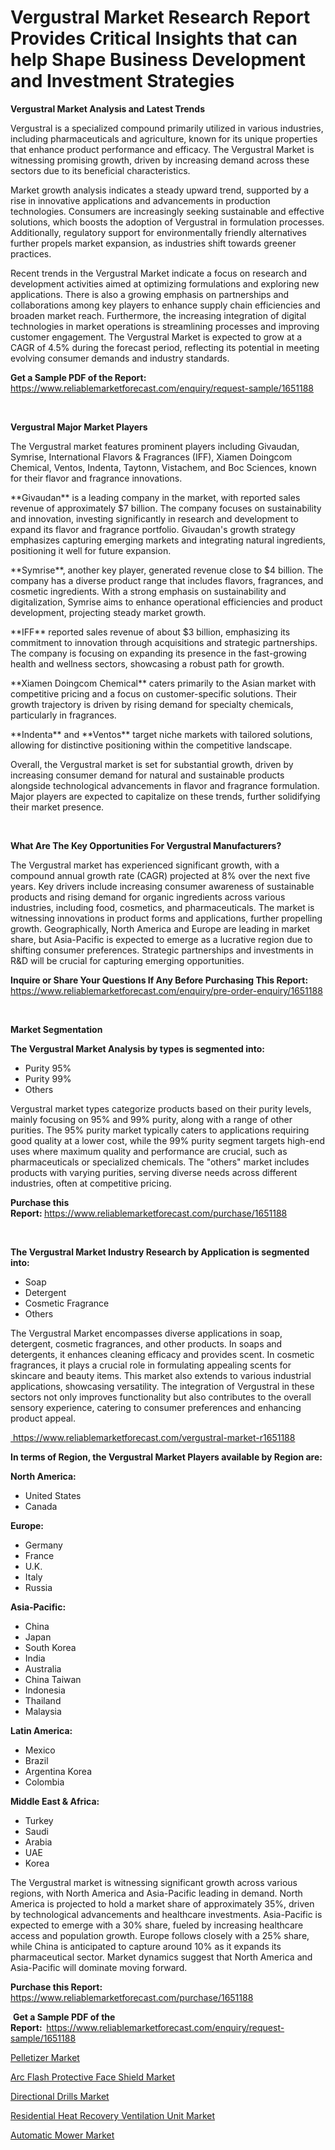 <p><h1>Vergustral Market Research Report Provides Critical Insights that can help Shape Business Development and Investment Strategies</h1></p><p><strong>Vergustral Market Analysis and Latest Trends</strong></p>
<p><p>Vergustral is a specialized compound primarily utilized in various industries, including pharmaceuticals and agriculture, known for its unique properties that enhance product performance and efficacy. The Vergustral Market is witnessing promising growth, driven by increasing demand across these sectors due to its beneficial characteristics. </p><p>Market growth analysis indicates a steady upward trend, supported by a rise in innovative applications and advancements in production technologies. Consumers are increasingly seeking sustainable and effective solutions, which boosts the adoption of Vergustral in formulation processes. Additionally, regulatory support for environmentally friendly alternatives further propels market expansion, as industries shift towards greener practices.</p><p>Recent trends in the Vergustral Market indicate a focus on research and development activities aimed at optimizing formulations and exploring new applications. There is also a growing emphasis on partnerships and collaborations among key players to enhance supply chain efficiencies and broaden market reach. Furthermore, the increasing integration of digital technologies in market operations is streamlining processes and improving customer engagement. The Vergustral Market is expected to grow at a CAGR of 4.5% during the forecast period, reflecting its potential in meeting evolving consumer demands and industry standards.</p></p>
<p><strong>Get a Sample PDF of the Report:&nbsp;</strong> <a href="https://www.reliablemarketforecast.com/enquiry/request-sample/1651188?utm_campaign=2516&utm_medium=2&utm_source=Github&utm_content=ia&utm_term=23032025&utm_id=vergustral">https://www.reliablemarketforecast.com/enquiry/request-sample/1651188</a></p>
<p>&nbsp;</p>
<p><strong>Vergustral Major Market Players</strong></p>
<p><p>The Vergustral market features prominent players including Givaudan, Symrise, International Flavors & Fragrances (IFF), Xiamen Doingcom Chemical, Ventos, Indenta, Taytonn, Vistachem, and Boc Sciences, known for their flavor and fragrance innovations.</p><p>**Givaudan** is a leading company in the market, with reported sales revenue of approximately $7 billion. The company focuses on sustainability and innovation, investing significantly in research and development to expand its flavor and fragrance portfolio. Givaudan's growth strategy emphasizes capturing emerging markets and integrating natural ingredients, positioning it well for future expansion.</p><p>**Symrise**, another key player, generated revenue close to $4 billion. The company has a diverse product range that includes flavors, fragrances, and cosmetic ingredients. With a strong emphasis on sustainability and digitalization, Symrise aims to enhance operational efficiencies and product development, projecting steady market growth.</p><p>**IFF** reported sales revenue of about $3 billion, emphasizing its commitment to innovation through acquisitions and strategic partnerships. The company is focusing on expanding its presence in the fast-growing health and wellness sectors, showcasing a robust path for growth.</p><p>**Xiamen Doingcom Chemical** caters primarily to the Asian market with competitive pricing and a focus on customer-specific solutions. Their growth trajectory is driven by rising demand for specialty chemicals, particularly in fragrances.</p><p>**Indenta** and **Ventos** target niche markets with tailored solutions, allowing for distinctive positioning within the competitive landscape.</p><p>Overall, the Vergustral market is set for substantial growth, driven by increasing consumer demand for natural and sustainable products alongside technological advancements in flavor and fragrance formulation. Major players are expected to capitalize on these trends, further solidifying their market presence.</p></p>
<p>&nbsp;</p>
<p><strong>What Are The Key Opportunities For Vergustral Manufacturers?</strong></p>
<p><p>The Vergustral market has experienced significant growth, with a compound annual growth rate (CAGR) projected at 8% over the next five years. Key drivers include increasing consumer awareness of sustainable products and rising demand for organic ingredients across various industries, including food, cosmetics, and pharmaceuticals. The market is witnessing innovations in product forms and applications, further propelling growth. Geographically, North America and Europe are leading in market share, but Asia-Pacific is expected to emerge as a lucrative region due to shifting consumer preferences. Strategic partnerships and investments in R&D will be crucial for capturing emerging opportunities.</p></p>
<p><strong>Inquire or Share Your Questions If Any Before Purchasing This Report:</strong> <a href="https://www.reliablemarketforecast.com/enquiry/pre-order-enquiry/1651188?utm_campaign=2516&utm_medium=2&utm_source=Github&utm_content=ia&utm_term=23032025&utm_id=vergustral">https://www.reliablemarketforecast.com/enquiry/pre-order-enquiry/1651188</a></p>
<p>&nbsp;</p>
<p><strong>Market Segmentation</strong></p>
<p><strong>The Vergustral Market Analysis by types is segmented into:</strong></p>
<p><ul><li>Purity 95%</li><li>Purity 99%</li><li>Others</li></ul></p>
<p><p>Vergustral market types categorize products based on their purity levels, mainly focusing on 95% and 99% purity, along with a range of other purities. The 95% purity market typically caters to applications requiring good quality at a lower cost, while the 99% purity segment targets high-end uses where maximum quality and performance are crucial, such as pharmaceuticals or specialized chemicals. The "others" market includes products with varying purities, serving diverse needs across different industries, often at competitive pricing.</p></p>
<p><strong>Purchase this Report:&nbsp;</strong><a href="https://www.reliablemarketforecast.com/purchase/1651188?utm_campaign=2516&utm_medium=2&utm_source=Github&utm_content=ia&utm_term=23032025&utm_id=vergustral">https://www.reliablemarketforecast.com/purchase/1651188</a></p>
<p>&nbsp;</p>
<p><strong>The Vergustral Market Industry Research by Application is segmented into:</strong></p>
<p><ul><li>Soap</li><li>Detergent</li><li>Cosmetic Fragrance</li><li>Others</li></ul></p>
<p><p>The Vergustral Market encompasses diverse applications in soap, detergent, cosmetic fragrances, and other products. In soaps and detergents, it enhances cleaning efficacy and provides scent. In cosmetic fragrances, it plays a crucial role in formulating appealing scents for skincare and beauty items. This market also extends to various industrial applications, showcasing versatility. The integration of Vergustral in these sectors not only improves functionality but also contributes to the overall sensory experience, catering to consumer preferences and enhancing product appeal.</p></p>
<p><a href="https://www.reliablemarketforecast.com/vergustral-market-r1651188?utm_campaign=2516&utm_medium=2&utm_source=Github&utm_content=ia&utm_term=23032025&utm_id=vergustral">&nbsp;https://www.reliablemarketforecast.com/vergustral-market-r1651188</a></p>
<p><strong>In terms of Region, the Vergustral Market Players available by Region are:</strong></p>
<p>
    <p> <strong> North America: </strong>
        <ul>
            <li>United States</li>
            <li>Canada</li>
        </ul>
        </p> 
    <p> <strong> Europe: </strong>
        <ul>
            <li>Germany</li>
            <li>France</li>
            <li>U.K.</li>
            <li>Italy</li>
            <li>Russia</li>
        </ul>
        </p> 
    <p> <strong> Asia-Pacific: </strong>
        <ul>
            <li>China</li>
            <li>Japan</li>
            <li>South Korea</li>
            <li>India</li>
            <li>Australia</li>
            <li>China Taiwan</li>
            <li>Indonesia</li>
            <li>Thailand</li>
            <li>Malaysia</li>
        </ul>
        </p> 
    <p> <strong> Latin America: </strong>
        <ul>
            <li>Mexico</li>
            <li>Brazil</li>
            <li>Argentina Korea</li>
            <li>Colombia</li>
        </ul>
        </p> 
    <p> <strong> Middle East & Africa: </strong>
        <ul>
            <li>Turkey</li>
            <li>Saudi</li>
            <li>Arabia</li>
            <li>UAE</li>
            <li>Korea</li>
        </ul>
    </p>
    </p>
<p><p>The Vergustral market is witnessing significant growth across various regions, with North America and Asia-Pacific leading in demand. North America is projected to hold a market share of approximately 35%, driven by technological advancements and healthcare investments. Asia-Pacific is expected to emerge with a 30% share, fueled by increasing healthcare access and population growth. Europe follows closely with a 25% share, while China is anticipated to capture around 10% as it expands its pharmaceutical sector. Market dynamics suggest that North America and Asia-Pacific will dominate moving forward.</p></p>
<p><strong>Purchase this Report: </strong><a href="https://www.reliablemarketforecast.com/purchase/1651188?utm_campaign=2516&utm_medium=2&utm_source=Github&utm_content=ia&utm_term=23032025&utm_id=vergustral">https://www.reliablemarketforecast.com/purchase/1651188</a></p>
<p>&nbsp;<strong>Get a Sample PDF of the Report:&nbsp;&nbsp;</strong><a href="https://www.reliablemarketforecast.com/enquiry/request-sample/1651188?utm_campaign=2516&utm_medium=2&utm_source=Github&utm_content=ia&utm_term=23032025&utm_id=vergustral">https://www.reliablemarketforecast.com/enquiry/request-sample/1651188</a></p>
<p><strong></strong></p>
<p><p><a href="https://www.linkedin.com/pulse/pelletizer-market-forecast-2025-2032-components-z1fff?utm_campaign=2516&utm_medium=2&utm_source=Github&utm_content=ia&utm_term=23032025&utm_id=vergustral">Pelletizer Market</a></p><p><a href="https://github.com/kielbledeni0/Market-Research-Report-List-1/blob/main/arc-flash-protective-face-shield-market.md?utm_campaign=2516&utm_medium=2&utm_source=Github&utm_content=ia&utm_term=23032025&utm_id=vergustral">Arc Flash Protective Face Shield Market</a></p><p><a href="https://www.linkedin.com/pulse/future-directional-drills-market-growth-predictions-cagr-144as-y7ukf?utm_campaign=2516&utm_medium=2&utm_source=Github&utm_content=ia&utm_term=23032025&utm_id=vergustral">Directional Drills Market</a></p><p><a href="https://github.com/grevecodeeol/Market-Research-Report-List-1/blob/main/residential-heat-recovery-ventilation-unit-market.md?utm_campaign=2516&utm_medium=2&utm_source=Github&utm_content=ia&utm_term=23032025&utm_id=vergustral">Residential Heat Recovery Ventilation Unit Market</a></p><p><a href="https://www.linkedin.com/pulse/automatic-mower-revenue-growth-report-2025-2032-wjlxf?utm_campaign=2516&utm_medium=2&utm_source=Github&utm_content=ia&utm_term=23032025&utm_id=vergustral">Automatic Mower Market</a></p></p>